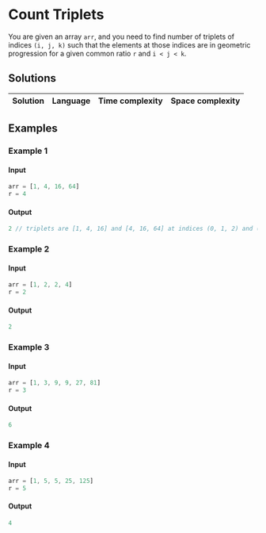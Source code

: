 # Count Triplets

You are given an array `arr`, and you need to find number of triplets of
indices `(i, j, k)` such that the elements at those indices are in geometric
progression for a given common ratio `r` and `i < j < k`.

## Solutions

| Solution   | Language                   | Time complexity | Space complexity |
|:----------:|:--------------------------:|:---------------:|:----------------:|

## Examples

### Example 1

#### Input

```javascript
arr = [1, 4, 16, 64]
r = 4
```

#### Output

```javascript
2 // triplets are [1, 4, 16] and [4, 16, 64] at indices (0, 1, 2) and (1, 2, 3) 
```

### Example 2

#### Input

```javascript
arr = [1, 2, 2, 4]
r = 2
```

#### Output

```javascript
2
```

### Example 3

#### Input

```javascript
arr = [1, 3, 9, 9, 27, 81]
r = 3
```

#### Output

```javascript
6
```

### Example 4

#### Input

```javascript
arr = [1, 5, 5, 25, 125]
r = 5
```

#### Output

```javascript
4
```